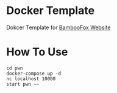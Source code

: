 # Docker Template

Dokcer Template for [BambooFox Website](bamboofox.cs.nctu.edu.tw)


# How To Use

```
cd pwn
docker-compose up -d
nc localhost 10000
start pwn ~~
```
